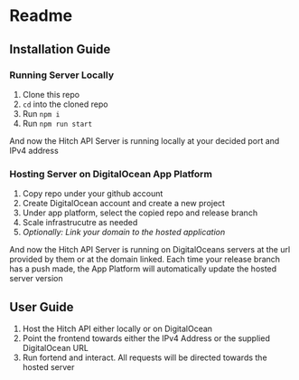 # Readme

## Installation Guide

### Running Server Locally
1. Clone this repo
1. `cd` into the cloned repo
1. Run `npm i`
1. Run `npm run start`

And now the Hitch API Server is running locally at your decided port and IPv4 address

### Hosting Server on DigitalOcean App Platform
1. Copy repo under your github account
1. Create DigitalOcean account and create a new project
1. Under app platform, select the copied repo and release branch
1. Scale infrastrucutre as needed
1. *Optionally: Link your domain to the hosted application*

And now the Hitch API Server is running on DigitalOceans servers at the url provided by them or at the domain linked. Each time your release branch has a push made, the App Platform will automatically update the hosted server version
## User Guide

1. Host the Hitch API either locally or on DigitalOcean
1. Point the frontend towards either the IPv4 Address or the supplied DigitalOcean URL
1. Run fortend and interact. All requests will be directed towards the hosted server